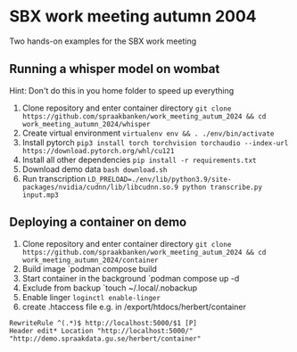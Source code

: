 # SBX work meeting autumn 2004

Two hands-on examples for the SBX work meeting

## Running a whisper model on wombat
Hint: Don't do this in you home folder to speed up everything

1. Clone repository and enter container directory `git clone https://github.com/spraakbanken/work_meeting_autum_2024 && cd work_meeting_autumn_2024/whisper`
2. Create virtual environment `virtualenv env && . ./env/bin/activate`
3. Install pytorch `pip3 install torch torchvision torchaudio --index-url https://download.pytorch.org/whl/cu121`
4. Install all other dependencies `pip install -r requirements.txt`
5. Download demo data `bash download.sh`
6. Run transcription `LD_PRELOAD=./env/lib/python3.9/site-packages/nvidia/cudnn/lib/libcudnn.so.9 python transcribe.py input.mp3`
   
## Deploying a container on demo

1. Clone repository and enter container directory `git clone https://github.com/spraakbanken/work_meeting_autum_2024 && cd work_meeting_autumn_2024/container`
3. Build image `podman compose build
4. Start container in the background `podman compose up -d
5. Exclude from backup `touch ~/.local/.nobackup
6. Enable linger `loginctl enable-linger`
7. create .htaccess file e.g. in /export/htdocs/herbert/container
```
RewriteRule ^(.*)$ http://localhost:5000/$1 [P]
Header edit* Location "http://localhost:5000/" "http://demo.spraakdata.gu.se/herbert/container"
```
